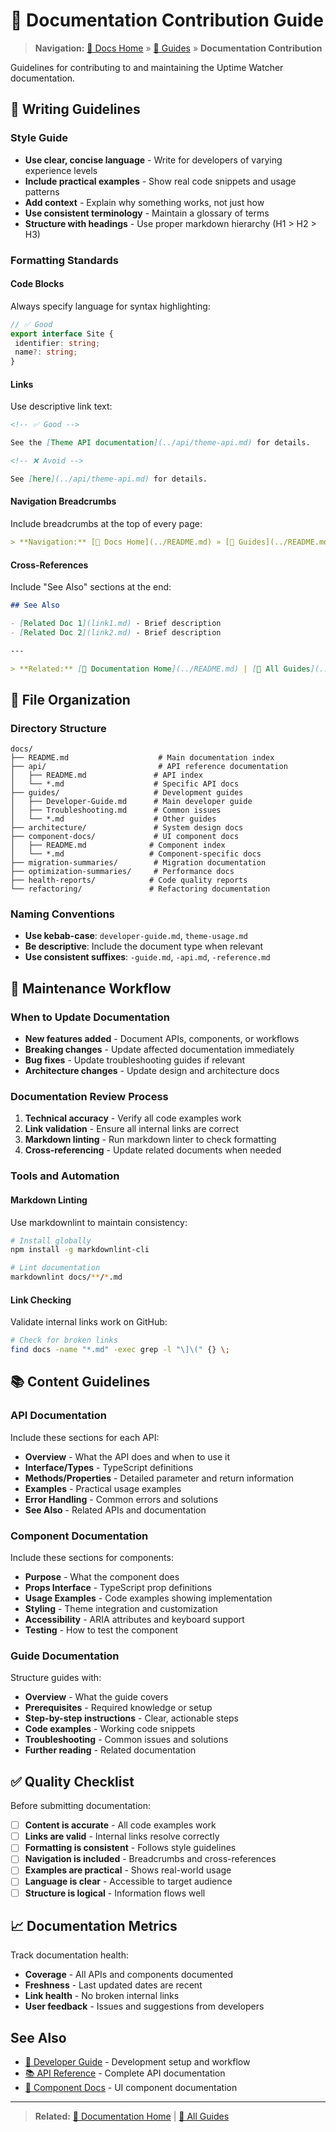 # 📖 Documentation Contribution Guide

> **Navigation:** [📖 Docs Home](../README.md) » [📘 Guides](../README.md#guides) » **Documentation Contribution**

Guidelines for contributing to and maintaining the Uptime Watcher documentation.

## 📝 Writing Guidelines

### Style Guide

- **Use clear, concise language** - Write for developers of varying experience levels
- **Include practical examples** - Show real code snippets and usage patterns
- **Add context** - Explain why something works, not just how
- **Use consistent terminology** - Maintain a glossary of terms
- **Structure with headings** - Use proper markdown hierarchy (H1 > H2 > H3)

### Formatting Standards

#### Code Blocks

Always specify language for syntax highlighting:

```typescript
// ✅ Good
export interface Site {
 identifier: string;
 name?: string;
}
```

#### Links

Use descriptive link text:

```markdown
<!-- ✅ Good -->

See the [Theme API documentation](../api/theme-api.md) for details.

<!-- ❌ Avoid -->

See [here](../api/theme-api.md) for details.
```

#### Navigation Breadcrumbs

Include breadcrumbs at the top of every page:

```markdown
> **Navigation:** [📖 Docs Home](../README.md) » [📘 Guides](../README.md#guides) » **Page Title**
```

#### Cross-References

Include "See Also" sections at the end:

```markdown
## See Also

- [Related Doc 1](link1.md) - Brief description
- [Related Doc 2](link2.md) - Brief description

---

> **Related:** [📖 Documentation Home](../README.md) | [📘 All Guides](../README.md#guides)
```

## 📁 File Organization

### Directory Structure

```text
docs/
├── README.md                    # Main documentation index
├── api/                         # API reference documentation
│   ├── README.md               # API index
│   └── *.md                    # Specific API docs
├── guides/                     # Development guides
│   ├── Developer-Guide.md      # Main developer guide
│   ├── Troubleshooting.md      # Common issues
│   └── *.md                    # Other guides
├── architecture/               # System design docs
├── component-docs/             # UI component docs
│   ├── README.md              # Component index
│   └── *.md                   # Component-specific docs
├── migration-summaries/        # Migration documentation
├── optimization-summaries/     # Performance docs
├── health-reports/            # Code quality reports
└── refactoring/               # Refactoring documentation
```

### Naming Conventions

- **Use kebab-case**: `developer-guide.md`, `theme-usage.md`
- **Be descriptive**: Include the document type when relevant
- **Use consistent suffixes**: `-guide.md`, `-api.md`, `-reference.md`

## 🔄 Maintenance Workflow

### When to Update Documentation

- **New features added** - Document APIs, components, or workflows
- **Breaking changes** - Update affected documentation immediately
- **Bug fixes** - Update troubleshooting guides if relevant
- **Architecture changes** - Update design and architecture docs

### Documentation Review Process

1. **Technical accuracy** - Verify all code examples work
2. **Link validation** - Ensure all internal links are correct
3. **Markdown linting** - Run markdown linter to check formatting
4. **Cross-referencing** - Update related documents when needed

### Tools and Automation

#### Markdown Linting

Use markdownlint to maintain consistency:

```bash
# Install globally
npm install -g markdownlint-cli

# Lint documentation
markdownlint docs/**/*.md
```

#### Link Checking

Validate internal links work on GitHub:

```bash
# Check for broken links
find docs -name "*.md" -exec grep -l "\]\(" {} \;
```

## 📚 Content Guidelines

### API Documentation

Include these sections for each API:

- **Overview** - What the API does and when to use it
- **Interface/Types** - TypeScript definitions
- **Methods/Properties** - Detailed parameter and return information
- **Examples** - Practical usage examples
- **Error Handling** - Common errors and solutions
- **See Also** - Related APIs and documentation

### Component Documentation

Include these sections for components:

- **Purpose** - What the component does
- **Props Interface** - TypeScript prop definitions
- **Usage Examples** - Code examples showing implementation
- **Styling** - Theme integration and customization
- **Accessibility** - ARIA attributes and keyboard support
- **Testing** - How to test the component

### Guide Documentation

Structure guides with:

- **Overview** - What the guide covers
- **Prerequisites** - Required knowledge or setup
- **Step-by-step instructions** - Clear, actionable steps
- **Code examples** - Working code snippets
- **Troubleshooting** - Common issues and solutions
- **Further reading** - Related documentation

## ✅ Quality Checklist

Before submitting documentation:

- [ ] **Content is accurate** - All code examples work
- [ ] **Links are valid** - Internal links resolve correctly
- [ ] **Formatting is consistent** - Follows style guidelines
- [ ] **Navigation is included** - Breadcrumbs and cross-references
- [ ] **Examples are practical** - Shows real-world usage
- [ ] **Language is clear** - Accessible to target audience
- [ ] **Structure is logical** - Information flows well

## 📈 Documentation Metrics

Track documentation health:

- **Coverage** - All APIs and components documented
- **Freshness** - Last updated dates are recent
- **Link health** - No broken internal links
- **User feedback** - Issues and suggestions from developers

## See Also

- [🚀 Developer Guide](Developer-Guide.md) - Development setup and workflow
- [📚 API Reference](../api/README.md) - Complete API documentation
- [🧩 Component Docs](../component-docs/README.md) - UI component documentation

---

> **Related:** [📖 Documentation Home](../README.md) | [📘 All Guides](../README.md#guides)
